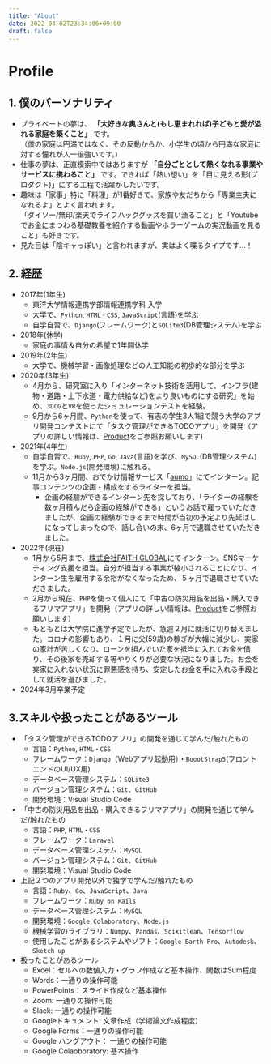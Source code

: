 ```yaml
---
title: "About"
date: 2022-04-02T23:34:06+09:00
draft: false
---
```

# Profile

## 1. 僕のパーソナリティ
- プライベートの夢は、 **「大好きな奥さんと(もし恵まれれば)子どもと愛が溢れる家庭を築くこと」** です。<br>（僕の家庭は円満ではなく、その反動からか、小学生の頃から円満な家庭に対する憧れが人一倍強いです。)
- 仕事の夢は、正直模索中ではありますが **「自分ごととして熱くなれる事業やサービスに携わること」** です。できれば「熱い想い」を「目に見える形(プロダクト)」にする工程で活躍がしたいです。
- 趣味は「家事」特に「料理」が1番好きで、家族や友だちから「専業主夫になれるよ」とよく言われます。<br>「ダイソー/無印/楽天でライフハックグッズを買い漁ること」と「Youtubeでお金にまつわる基礎教養を紹介する動画やホラーゲームの実況動画を見ること」も好きです。
- 見た目は「陰キャっぽい」と言われますが、実はよく喋るタイプです...！

## 2. 経歴
- 2017年(1年生)
  - 東洋大学情報連携学部情報連携学科 入学
  - 大学で、`Python`, `HTML・CSS`, `JavaScript`(言語)を学ぶ
  - 自学自習で、`Django`(フレームワーク)と`SQLite3`(DB管理システム)を学ぶ
- 2018年(休学)
  - 家庭の事情＆自分の希望で1年間休学
- 2019年(2年生)
  - 大学で、機械学習・画像処理などの人工知能の初歩的な部分を学ぶ
- 2020年(3年生)
  - 4月から、研究室に入り「インターネット技術を活用して、インフラ(建物・道路・上下水道・電力供給など)をより良いものにする研究」を始め、`3DCG`と`VR`を使ったシミュレーションテストを経験。
  - 9月から6ヶ月間、`Python`を使って、有志の学生3人1組で競う大学のアプリ開発コンテストにて「タスク管理ができるTODOアプリ」を開発（アプリの詳しい情報は、[Product](https://archeron-12360.github.io/profile/product)をご参照お願いします)
- 2021年(4年生)
  - 自学自習で、`Ruby`, `PHP`, `Go`, `Java`(言語)を学び、`MySQL`(DB管理システム)を学ぶ。`Node.js`(開発環境)に触れる。
  - 11月から3ヶ月間、おでかけ情報サービス「[aumo](https://aumo.jp/)」にてインターン。記事コンテンツの企画・構成をするライターを担当。
    - 企画の経験ができるインターン先を探しており、「ライターの経験を数ヶ月積んだら企画の経験ができる」というお話で雇っていただきましたが、企画の経験ができるまで時間が当初の予定より先延ばしになってしまったので、話し合いの末、6ヶ月で退職させていただきました。
- 2022年(現在)
  - 1月から5月まで、[株式会社FAITH GLOBAL](https://faithinc.jp/)にてインターン。SNSマーケティング支援を担当。自分が担当する事業が縮小されることになり、インターン生を雇用する余裕がなくなったため、５ヶ月で退職させていただきました。
  - 2月から現在、`PHP`を使って個人にて「中古の防災用品を出品・購入できるフリマアプリ」を開発（アプリの詳しい情報は、[Product](https://archeron-12360.github.io/profile/product)をご参照お願いします）
  - もともとは大学院に進学予定でしたが、急遽２月に就活に切り替えました。コロナの影響もあり、１月に父(59歳)の稼ぎが大幅に減少し、実家の家計が苦しくなり、ローンを組んでいた家を抵当に入れてお金を借り、その後家を売却する等やりくりが必要な状況になりました。お金を実家に入れない状況に罪悪感を持ち、安定したお金を手に入れる手段として就活を選びました。
- 2024年3月卒業予定

## 3.スキルや扱ったことがあるツール
- 「タスク管理ができるTODOアプリ」の開発を通じて学んだ/触れたもの
  - 言語：`Python`, `HTML・CSS`
  - フレームワーク：`Django`（Webアプリ起動用）・`BoootStrap5`(フロントエンドのUI/UX用)
  - データベース管理システム：`SQLite3`
  - バージョン管理システム：`Git`、`GitHub`
  - 開発環境：Visual Studio Code
- 「中古の防災用品を出品・購入できるフリマアプリ」の開発を通じて学んだ/触れたもの
  - 言語：`PHP`, `HTML・CSS`
  - フレームワーク：`Laravel`
  - データベース管理システム：`MySQL`
  - バージョン管理システム：`Git`、`GitHub`
  - 開発環境：Visual Studio Code
- 上記２つのアプリ開発以外で独学で学んだ/触れたもの
  - 言語：`Ruby`、`Go`、`JavaScript`、`Java`
  - フレームワーク：`Ruby on Rails`
  - データベース管理システム：`MySQL`
  - 開発環境：`Google Colaboratory`、`Node.js`
  - 機械学習のライブラリ：`Numpy`、`Pandas`、`Scikitlean`、`Tensorflow`
  - 使用したことがあるシステムやソフト：`Google Earth Pro`、`Autodesk`、`Sketch up`
- 扱ったことがあるツール
  - Excel：セルへの数値入力・グラフ作成など基本操作、関数はSum程度
  - Words：一通りの操作可能
  - PowerPoints：スライド作成など基本操作
  - Zoom: 一通りの操作可能
  - Slack: 一通りの操作可能
  - Googleドキュメント: 文章作成（学術論文作成程度）
  - Google Forms：一通りの操作可能
  - Google ハングアウト： 一通りの操作可能
  - Google Colaoboratory: 基本操作